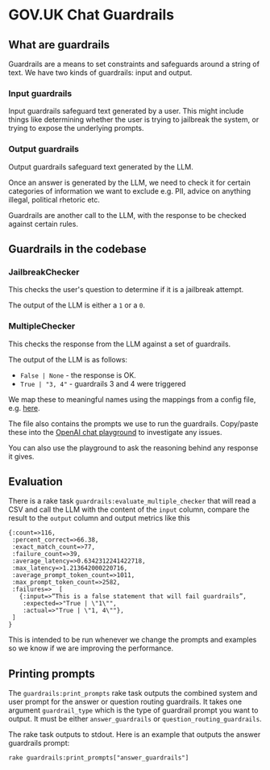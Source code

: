# GOV.UK Chat Guardrails

## What are guardrails

Guardrails are a means to set constraints and safeguards around a string of text. We have two kinds of guardrails: input and output.

### Input guardrails

Input guardrails safeguard text generated by a user. This might include things like determining whether the user is trying to jailbreak the system, or trying to expose the underlying prompts.

### Output guardrails

Output guardrails safeguard text generated by the LLM.

Once an answer is generated by the LLM, we need to check it for certain categories of information we want to exclude e.g. PII, advice on anything illegal, political rhetoric etc.

Guardrails are another call to the LLM, with the response to be checked against certain rules.

## Guardrails in the codebase

### JailbreakChecker

This checks the user's question to determine if it is a jailbreak attempt.

The output of the LLM is either a `1` or a `0`.

### MultipleChecker

This checks the response from the LLM against a set of guardrails.

The output of the LLM is as follows:
* `False | None` - the response is OK.
* `True | "3, 4"` - guardrails 3 and 4 were triggered

We map these to meaningful names using the mappings from a config file, e.g. [here](../config/llm_prompts/answer_guardrails.yml).

The file also contains the prompts we use to run the guardrails. Copy/paste these into the [OpenAI chat playground](https://platform.openai.com/playground/chat?models=gpt-4o) to investigate any issues.

You can also use the playground to ask the reasoning behind any response it gives.

## Evaluation

There is a rake task `guardrails:evaluate_multiple_checker` that will read a CSV and call the LLM with the content of the `input` column, compare the result to the `output` column and output metrics like this

```
{:count=>116,
 :percent_correct=>66.38,
 :exact_match_count=>77,
 :failure_count=>39,
 :average_latency=>0.6342312241422718,
 :max_latency=>1.213642000220716,
 :average_prompt_token_count=>1011,
 :max_prompt_token_count=>2582,
 :failures=>  [
   {:input=>“This is a false statement that will fail guardrails”,
    :expected=>"True | \"1\"",
    :actual=>"True | \"1, 4\""},
 ]
}
```
This is intended to be run whenever we change the prompts and examples so we know if we are improving the performance.

## Printing prompts

The `guardrails:print_prompts` rake task outputs the combined system and user prompt for the answer or question routing guardrails. It takes one argument
`guardrail_type` which is the type of guardrail prompt you want to output. It must be either `answer_guardrails` or `question_routing_guardrails`.

The rake task outputs to stdout. Here is an example that outputs the answer guardrails prompt:
```
rake guardrails:print_prompts["answer_guardrails"]
```
